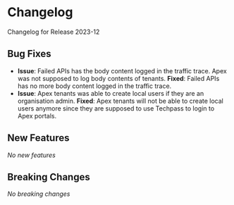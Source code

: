 # Changelog

Changelog for Release 2023-12

## Bug Fixes

- **Issue**: Failed APIs has the body content logged in the traffic trace. Apex was not supposed to log body contents of tenants.  **Fixed**: Failed APIs has no more body content logged in the traffic trace.
- **Issue**: Apex tenants was able to create local users if they are an organisation admin. **Fixed**: Apex tenants will not be able to create local users anymore since they are supposed to use Techpass to login to Apex portals. 

## New Features

*No new features*

## Breaking Changes

*No breaking changes*